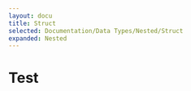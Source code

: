 ```yaml
---
layout: docu
title: Struct
selected: Documentation/Data Types/Nested/Struct
expanded: Nested
---
```


# Test